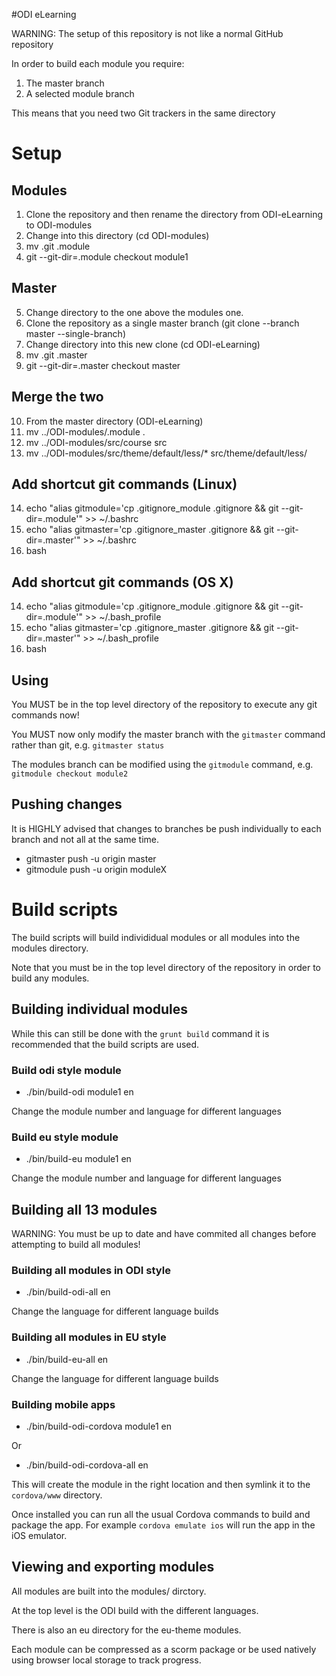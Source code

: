 #ODI eLearning

WARNING: The setup of this repository is not like a normal GitHub repository

In order to build each module you require:

1. The master branch
2. A selected module branch

This means that you need two Git trackers in the same directory

# Setup

## Modules
1. Clone the repository and then rename the directory from ODI-eLearning to ODI-modules
2. Change into this directory (cd ODI-modules)
3. mv .git .module
4. git --git-dir=.module checkout module1

## Master
5. Change directory to the one above the modules one.
6. Clone the repository as a single master branch (git clone <url> --branch master --single-branch)
7. Change directory into this new clone (cd ODI-eLearning)
8. mv .git .master
9. git --git-dir=.master checkout master

## Merge the two
10. From the master directory (ODI-eLearning)
11. mv ../ODI-modules/.module .
12. mv ../ODI-modules/src/course src
13. mv ../ODI-modules/src/theme/default/less/\* src/theme/default/less/

## Add shortcut git commands (Linux)
14. echo "alias gitmodule='cp .gitignore_module .gitignore && git --git-dir=.module'" >> ~/.bashrc
15. echo "alias gitmaster='cp .gitignore_master .gitignore && git --git-dir=.master'" >> ~/.bashrc
16. bash

## Add shortcut git commands (OS X)
14. echo "alias gitmodule='cp .gitignore_module .gitignore && git --git-dir=.module'" >> ~/.bash_profile
15. echo "alias gitmaster='cp .gitignore_master .gitignore && git --git-dir=.master'" >> ~/.bash_profile
16. bash

## Using

You MUST be in the top level directory of the repository to execute any git commands now!

You MUST now only modify the master branch with the `gitmaster` command rather than git, e.g. `gitmaster status`

The modules branch can be modified using the `gitmodule` command, e.g. `gitmodule checkout module2`

## Pushing changes

It is HIGHLY advised that changes to branches be push individually to each branch and not all at the same time.

* gitmaster push -u origin master
* gitmodule push -u origin moduleX

# Build scripts

The build scripts will build individidual modules or all modules into the modules directory.

Note that you must be in the top level directory of the repository in order to build any modules.

## Building individual modules

While this can still be done with the `grunt build` command it is recommended that the build scripts are used.

### Build odi style module

* ./bin/build-odi module1 en

Change the module number and language for different languages

### Build eu style module

* ./bin/build-eu module1 en

Change the module number and language for different languages

## Building all 13 modules

WARNING: You must be up to date and have commited all changes before attempting to build all modules!

### Building all modules in ODI style

* ./bin/build-odi-all en

Change the language for different language builds

### Building all modules in EU style

* ./bin/build-eu-all en

Change the language for different language builds

### Building mobile apps

* ./bin/build-odi-cordova module1 en

Or

* ./bin/build-odi-cordova-all en

This will create the module in the right location and then symlink it to the `cordova/www` directory.

Once installed you can run all the usual Cordova commands to build and package the app. For example `cordova emulate ios` will run the app in the iOS emulator.

## Viewing and exporting modules

All modules are built into the modules/ dirctory.

At the top level is the ODI build with the different languages.

There is also an eu directory for the eu-theme modules.

Each module can be compressed as a scorm package or be used natively using browser local storage to track progress.

